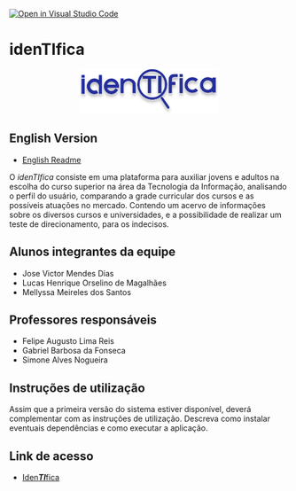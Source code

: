 [![Open in Visual Studio Code](https://classroom.github.com/assets/open-in-vscode-c66648af7eb3fe8bc4f294546bfd86ef473780cde1dea487d3c4ff354943c9ae.svg)](https://classroom.github.com/online_ide?assignment_repo_id=8422187&assignment_repo_type=AssignmentRepo)
# idenTIfica
<p align="center">
  <img width="50%" src="codigo/identifica/imagens/idenTIfica-blue.svg" />
</p>

## English Version
- [English Readme](readme.en.md)

O *idenTIfica* consiste em uma plataforma para auxiliar jovens e adultos na escolha do curso superior na área da Tecnologia da Informação, analisando o perfil do usuário, comparando a grade curricular dos cursos e as possíveis atuações no mercado. Contendo um acervo de informações sobre os diversos cursos e universidades, e a possibilidade de realizar um teste de direcionamento, para os indecisos.

## Alunos integrantes da equipe

* Jose Victor Mendes Dias
* Lucas Henrique Orselino de Magalhães
* Mellyssa Meireles dos Santos

## Professores responsáveis

* Felipe Augusto Lima Reis
* Gabriel Barbosa da Fonseca
* Simone Alves Nogueira

## Instruções de utilização

Assim que a primeira versão do sistema estiver disponível, deverá complementar com as instruções de utilização. Descreva como instalar eventuais dependências e como executar a aplicação.

## Link de acesso
 - [Iden***TI***fica](https://identific.josevpuc.repl.co/codigo/identifica/index.html)

